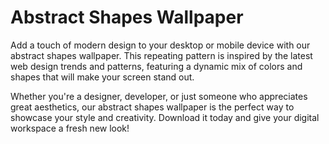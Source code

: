 <!--
Write me markdown content of website with wallpaper:

"A wallpaper with a repeating pattern of abstract shapes and colors, inspired by web design trends and patterns."

The header of the page should not be copy of the text but rather a real content of the website which is using this wallpaper.
-->

<!--font:Open Sans-->

# Abstract Shapes Wallpaper

Add a touch of modern design to your desktop or mobile device with our abstract shapes wallpaper. This repeating pattern is inspired by the latest web design trends and patterns, featuring a dynamic mix of colors and shapes that will make your screen stand out.

Whether you're a designer, developer, or just someone who appreciates great aesthetics, our abstract shapes wallpaper is the perfect way to showcase your style and creativity. Download it today and give your digital workspace a fresh new look!

